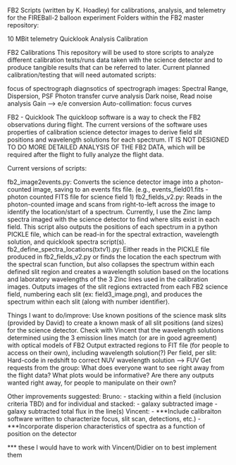 FB2
Scripts (written by K. Hoadley) for calibrations, analysis, and telemetry for the FIREBall-2 balloon experiment
Folders within the FB2 master repository:

10 MBit telemetry
Quicklook
Analysis
Calibration


FB2 Calibrations
This repository will be used to store scripts to analyze different calibration tests/runs data taken with the science detector and to produce tangible results that can be referred to later.
Current planned calibration/testing that will need automated scripts:

focus of spectrograph
diagnsotics of spectrograph images: Spectral Range, Dispersion, PSF
Photon transfer curve analysis
Dark noise, Read noise analysis
Gain --> e/e conversion
Auto-collimation: focus curves






FB2 - Quicklook
The quickloop software is a way to check the FB2 observations during flight. 
The current versions of the software uses properties of calibration science detector images to derive field slit positions and wavelength solutions for each spectrum. 
IT IS NOT DESIGNED TO DO MORE DETAILED ANALYSIS OF THE FB2 DATA, which will be required after the flight to fully analyze the flight data.

Current versions of scripts:

fb2_image2events.py: Converts the science detector image into a photon-counted image, saving to an events fits file. (e.g., events_field01.fits - photon counted FITS file for science field 1)
fb2_fields_v2.py: Reads in the photon-counted image and scans from right-to-left across the image to identify the location/start of a spectrum. Currently, I use the Zinc lamp spectra imaged with the science detector to find where slits exist in each field. This script also outputs the positions of each spectrum in a python PICKLE file, which can be read-in for the spectral extraction, wavelength solution, and quicklook spectra script(s).
fb2_define_spectra_locations(txtv1).py: Either reads in the PICKLE file produced in fb2_fields_v2.py or finds the location the each spectrum with the spectral scan function, but also collapses the spectrum within each defined slit region and creates a wavelength solution based on the locations and laboratory wavelengths of the 3 Zinc lines used in the calibration images. Outputs images of the slit regions extracted from each FB2 science field, numbering each slit (ex: field3_image.png), and produces the spectrum within each slit (along with number identifier).

Things I want to do/improve:
Use known positions of the science mask slits (provided by David) to create a known mask of all slit positions (and sizes) for the science detector.
Check with Vincent that the wavelength solutions determined using the 3 emission lines match (or are in good agreement) with optical models of FB2
Output extracted regions to FIT file (for people to access on their own), including wavelength solution(?)
Per field, per slit: Hard-code in redshift to correct NUV wavelength solution --> FUV
Get requests from the group: What does everyone want to see right away from the flight data? What plots would be informative? Are there any outputs wanted right away, for people to manipulate on their own?

Other improvements suggested:
Bruno: - stacking within a field (inclusion criteria TBD) and for individual and stacked:
       - galaxy subtracted image 
       - galaxy subtracted  total flux in the line(s)
Vincent:  - ***Include calibraiton software written to characterize focus, slit scan, detections, etc.)
          - ***Incorporate disperion characteristics of spectra as a function of position on the detector

*** these I would have to work with Vincent/Didier on to best implement them
